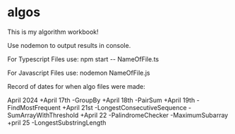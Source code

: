 # algos

This is my algorithm workbook!

Use nodemon to output results in console.

For Typescript Files use:
npm start -- NameOfFile.ts

For Javascript Files use:
nodemon NameOfFile.js

Record of dates for when algo files were made:

April 2024
+April 17th
-GroupBy
+April 18th
-PairSum
+April 19th 
-FindMostFrequent
+April 21st
-LongestConsecutiveSequence
-SumArrayWithThreshold
+April 22
-PalindromeChecker
-MaximumSubarray
+pril 25
-LongestSubstringLength